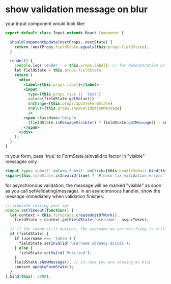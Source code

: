 # show validation message on blur

your input component would look like:

```jsx
export default class Input extends React.Component {

  shouldComponentUpdate(nextProps, nextState) {
    return !nextProps.fieldState.equals(this.props.fieldState);
  }

  render() {
    console.log('render ' + this.props.label); // for demonstration only
    let fieldState = this.props.fieldState;
    return (
      <div>
        <label>{this.props.label}</label>
        <input
          type={this.props.type || 'text'}
          value={fieldState.getValue()}
          onChange={this.props.updateFormState}
          onBlur={this.props.showValidationMessage}
          />
        <span className='help'>
          {fieldState.isMessageVisible() ? fieldState.getMessage() : null}
        </span>
      </div>
    );
  }
}
```

in your form, pass 'true' to FormState.isInvalid to factor in "visible" messages only

```jsx
<input type='submit' value='Submit' onClick={this.handleSubmit.bind(this)} />
<span>{this.formState.isInvalid(true) ? 'Please fix validation errors' : null}</span>
```

for asynchronous validation, the message will be marked "visible" as soon as you call setValidating(message). in an asynchronous handler, show the message immediately when validation finishes:

```jsx
// simulate calling your api
window.setTimeout(function() {
  let context = this.formState.createUnitOfWork(),
    fieldState = context.getFieldState('username', asyncToken);

  // if the token still matches, the username we are verifying is still relevant
  if (fieldState) {
    if (username === 'taken') {
      fieldState.setInvalid('Username already exists');
    } else {
      fieldState.setValid('Verified');
    }
    fieldState.showMessage(); // in case you are showing on blur
    context.updateFormState();
  }
}.bind(this), 2000);
```
